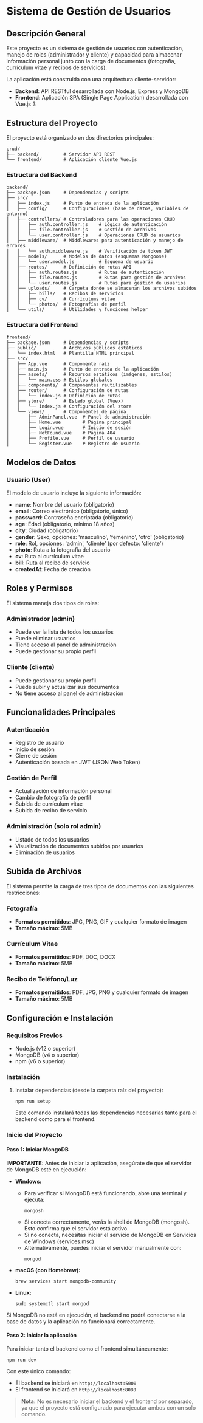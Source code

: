# Sistema de Gestión de Usuarios

## Descripción General

Este proyecto es un sistema de gestión de usuarios con autenticación, manejo de roles (administrador y cliente) y capacidad para almacenar información personal junto con la carga de documentos (fotografía, currículum vitae y recibos de servicios).

La aplicación está construida con una arquitectura cliente-servidor:
- **Backend**: API RESTful desarrollada con Node.js, Express y MongoDB
- **Frontend**: Aplicación SPA (Single Page Application) desarrollada con Vue.js 3

## Estructura del Proyecto

El proyecto está organizado en dos directorios principales:

```
crud/
├── backend/         # Servidor API REST
└── frontend/        # Aplicación cliente Vue.js
```

### Estructura del Backend

```
backend/
├── package.json     # Dependencias y scripts
├── src/
│   ├── index.js     # Punto de entrada de la aplicación
│   ├── config/      # Configuraciones (base de datos, variables de entorno)
│   ├── controllers/ # Controladores para las operaciones CRUD
│   │   ├── auth.controller.js    # Lógica de autenticación
│   │   ├── file.controller.js    # Gestión de archivos
│   │   └── user.controller.js    # Operaciones CRUD de usuarios
│   ├── middleware/  # Middlewares para autenticación y manejo de errores
│   │   └── auth.middleware.js    # Verificación de token JWT
│   ├── models/      # Modelos de datos (esquemas Mongoose)
│   │   └── user.model.js         # Esquema de usuario
│   ├── routes/      # Definición de rutas API
│   │   ├── auth.routes.js        # Rutas de autenticación
│   │   ├── file.routes.js        # Rutas para gestión de archivos
│   │   └── user.routes.js        # Rutas para gestión de usuarios
│   ├── uploads/     # Carpeta donde se almacenan los archivos subidos
│   │   ├── bills/   # Recibos de servicios
│   │   ├── cv/      # Currículums vitae
│   │   └── photos/  # Fotografías de perfil
│   └── utils/       # Utilidades y funciones helper
```

### Estructura del Frontend

```
frontend/
├── package.json     # Dependencias y scripts
├── public/          # Archivos públicos estáticos
│   └── index.html   # Plantilla HTML principal
├── src/
│   ├── App.vue      # Componente raíz
│   ├── main.js      # Punto de entrada de la aplicación
│   ├── assets/      # Recursos estáticos (imágenes, estilos)
│   │   └── main.css # Estilos globales
│   ├── components/  # Componentes reutilizables
│   ├── router/      # Configuración de rutas
│   │   └── index.js # Definición de rutas
│   ├── store/       # Estado global (Vuex)
│   │   └── index.js # Configuración del store
│   └── views/       # Componentes de página
│       ├── AdminPanel.vue  # Panel de administración
│       ├── Home.vue        # Página principal
│       ├── Login.vue       # Inicio de sesión
│       ├── NotFound.vue    # Página 404
│       ├── Profile.vue     # Perfil de usuario
│       └── Register.vue    # Registro de usuario
```

## Modelos de Datos

### Usuario (User)

El modelo de usuario incluye la siguiente información:

- **name**: Nombre del usuario (obligatorio)
- **email**: Correo electrónico (obligatorio, único)
- **password**: Contraseña encriptada (obligatorio)
- **age**: Edad (obligatorio, mínimo 18 años)
- **city**: Ciudad (obligatorio)
- **gender**: Sexo, opciones: 'masculino', 'femenino', 'otro' (obligatorio)
- **role**: Rol, opciones: 'admin', 'cliente' (por defecto: 'cliente')
- **photo**: Ruta a la fotografía del usuario
- **cv**: Ruta al currículum vitae
- **bill**: Ruta al recibo de servicio
- **createdAt**: Fecha de creación

## Roles y Permisos

El sistema maneja dos tipos de roles:

### Administrador (admin)
- Puede ver la lista de todos los usuarios
- Puede eliminar usuarios
- Tiene acceso al panel de administración
- Puede gestionar su propio perfil

### Cliente (cliente)
- Puede gestionar su propio perfil
- Puede subir y actualizar sus documentos
- No tiene acceso al panel de administración

## Funcionalidades Principales

### Autenticación
- Registro de usuario
- Inicio de sesión
- Cierre de sesión
- Autenticación basada en JWT (JSON Web Token)

### Gestión de Perfil
- Actualización de información personal
- Cambio de fotografía de perfil
- Subida de currículum vitae
- Subida de recibo de servicio

### Administración (solo rol admin)
- Listado de todos los usuarios
- Visualización de documentos subidos por usuarios
- Eliminación de usuarios

## Subida de Archivos

El sistema permite la carga de tres tipos de documentos con las siguientes restricciones:

### Fotografía
- **Formatos permitidos**: JPG, PNG, GIF y cualquier formato de imagen
- **Tamaño máximo**: 5MB

### Currículum Vitae
- **Formatos permitidos**: PDF, DOC, DOCX
- **Tamaño máximo**: 5MB

### Recibo de Teléfono/Luz
- **Formatos permitidos**: PDF, JPG, PNG y cualquier formato de imagen
- **Tamaño máximo**: 5MB

## Configuración e Instalación

### Requisitos Previos
- Node.js (v12 o superior)
- MongoDB (v4 o superior)
- npm (v6 o superior)

### Instalación

1. Instalar dependencias (desde la carpeta raíz del proyecto):
   ```
   npm run setup
   ```
   Este comando instalará todas las dependencias necesarias tanto para el backend como para el frontend.

### Inicio del Proyecto

#### Paso 1: Iniciar MongoDB
**IMPORTANTE:** Antes de iniciar la aplicación, asegúrate de que el servidor de MongoDB esté en ejecución:

- **Windows:**
  - Para verificar si MongoDB está funcionando, abre una terminal y ejecuta:
    ```
    mongosh
    ```
  - Si conecta correctamente, verás la shell de MongoDB (mongosh). Esto confirma que el servidor está activo.
  - Si no conecta, necesitas iniciar el servicio de MongoDB en Servicios de Windows (services.msc)
  - Alternativamente, puedes iniciar el servidor manualmente con:
    ```
    mongod
    ```

- **macOS (con Homebrew):**
  ```
  brew services start mongodb-community
  ```

- **Linux:**
  ```
  sudo systemctl start mongod
  ```

Si MongoDB no está en ejecución, el backend no podrá conectarse a la base de datos y la aplicación no funcionará correctamente.

#### Paso 2: Iniciar la aplicación
Para iniciar tanto el backend como el frontend simultáneamente:
   ```
   npm run dev
   ```

Con este único comando:
- El backend se iniciará en `http://localhost:5000`
- El frontend se iniciará en `http://localhost:8080`

> **Nota:** No es necesario iniciar el backend y el frontend por separado, ya que el proyecto está configurado para ejecutar ambos con un solo comando.
